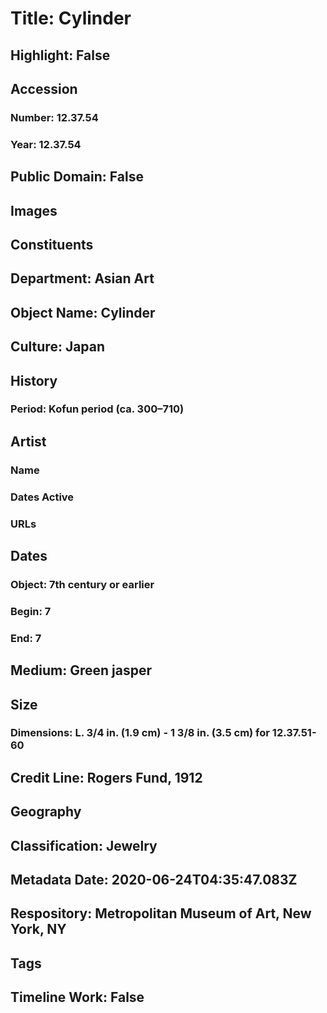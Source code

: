 # Title: Cylinder
## Highlight: False
## Accession
### Number: 12.37.54
### Year: 12.37.54
## Public Domain: False
## Images
## Constituents
## Department: Asian Art
## Object Name: Cylinder
## Culture: Japan
## History
### Period: Kofun period (ca. 300–710)
## Artist
### Name
### Dates Active
### URLs
## Dates
### Object: 7th century or earlier
### Begin: 7
### End: 7
## Medium: Green jasper
## Size
### Dimensions: L. 3/4 in. (1.9 cm) - 1 3/8 in. (3.5 cm) for 12.37.51-60
## Credit Line: Rogers Fund, 1912
## Geography
## Classification: Jewelry
## Metadata Date: 2020-06-24T04:35:47.083Z
## Respository: Metropolitan Museum of Art, New York, NY
## Tags
## Timeline Work: False